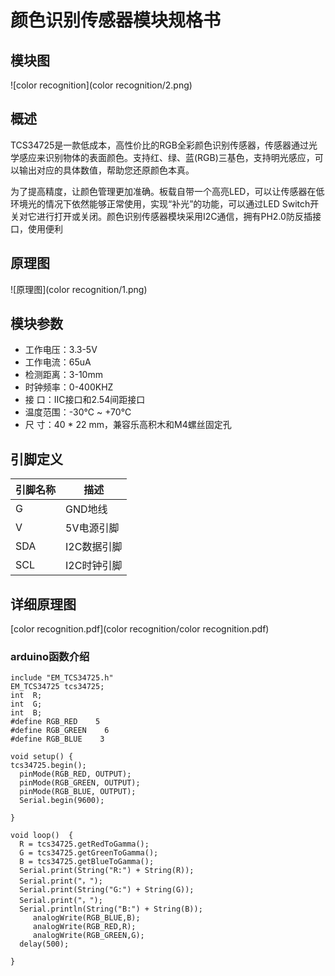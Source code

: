 # 颜色识别传感器模块规格书

## 模块图

![color recognition](color recognition/2.png)

## 概述

TCS34725是一款低成本，高性价比的RGB全彩颜色识别传感器，传感器通过光学感应来识别物体的表面颜色。支持红、绿、蓝(RGB)三基色，支持明光感应，可以输出对应的具体数值，帮助您还原颜色本真。

为了提高精度，让颜色管理更加准确。板载自带一个高亮LED，可以让传感器在低环境光的情况下依然能够正常使用，实现“补光”的功能，可以通过LED Switch开关对它进行打开或关闭。颜色识别传感器模块采用I2C通信，拥有PH2.0防反插接口，使用便利

## 原理图

![原理图](color recognition/1.png)

## 模块参数

* 工作电压：3.3-5V
* 工作电流：65uA
* 检测距离：3-10mm
* 时钟频率：0-400KHZ
* 接 口：IIC接口和2.54间距接口
* 温度范围：-30℃ ~ +70℃
* 尺 寸：40 * 22 mm，兼容乐高积木和M4螺丝固定孔

 

## 引脚定义

| 引脚名称 | 描述        |
| -------- | ----------- |
| G        | GND地线     |
| V        | 5V电源引脚  |
| SDA      | I2C数据引脚 |
| SCL      | I2C时钟引脚 |

## 详细原理图

  [color recognition.pdf](color recognition/color recognition.pdf) 


### arduino函数介绍

```
include "EM_TCS34725.h"
EM_TCS34725 tcs34725;
int  R;
int  G;
int  B;
#define RGB_RED    5
#define RGB_GREEN    6
#define RGB_BLUE    3

void setup() {
tcs34725.begin();
  pinMode(RGB_RED, OUTPUT);
  pinMode(RGB_GREEN, OUTPUT);
  pinMode(RGB_BLUE, OUTPUT);   
  Serial.begin(9600);

}

void loop()  {
  R = tcs34725.getRedToGamma();
  G = tcs34725.getGreenToGamma();
  B = tcs34725.getBlueToGamma();
  Serial.print(String("R:") + String(R));
  Serial.print("，");
  Serial.print(String("G:") + String(G));
  Serial.print("，");
  Serial.println(String("B:") + String(B));
     analogWrite(RGB_BLUE,B);
     analogWrite(RGB_RED,R);
     analogWrite(RGB_GREEN,G);
  delay(500);

}

```



